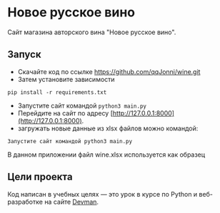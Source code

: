 # Новое русское вино

Сайт магазина авторского вина "Новое русское вино".

## Запуск

- Скачайте код по ссылке https://github.com/qqJonni/wine.git
- Затем установите зависимости

```properties
pip install -r requirements.txt
```
- Запустите сайт командой `python3 main.py`
- Перейдите на сайт по адресу [http://127.0.0.1:8000](http://127.0.0.1:8000).
- загружать новые данные из xlsx файлов можно командой: 

```properties
Запустите сайт командой python3 main.py
```
В данном приложении файл wine.xlsx используется как образец

## Цели проекта

Код написан в учебных целях — это урок в курсе по Python и веб-разработке на сайте [Devman](https://dvmn.org).

